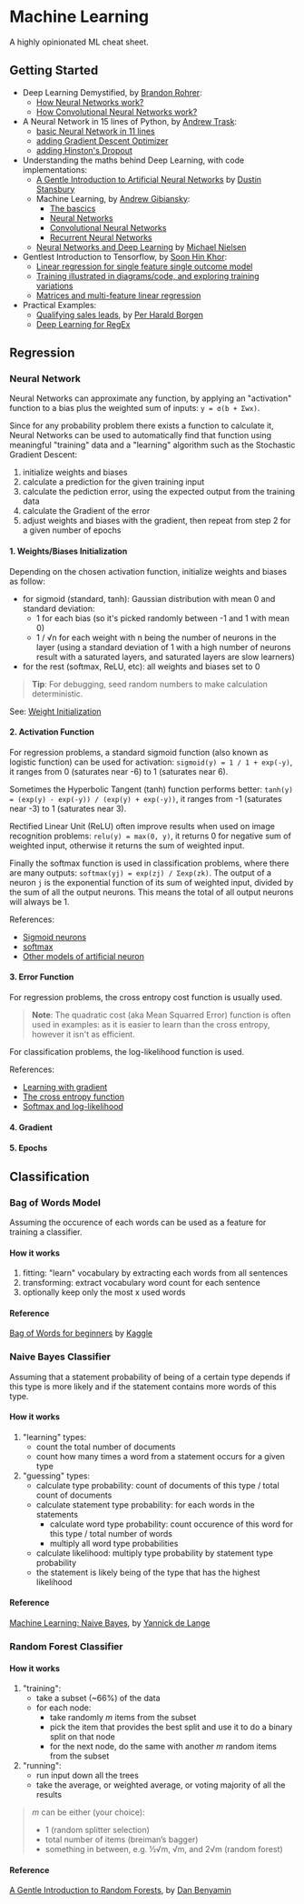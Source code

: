 # Machine Learning

A highly opinionated ML cheat sheet.

## Getting Started

* Deep Learning Demystified, by [Brandon Rohrer](https://brohrer.github.io/):
    * [How Neural Networks work?](https://brohrer.github.io/deep_learning_demystified.html)
    * [How Convolutional Neural Networks work?](https://brohrer.github.io/how_convolutional_neural_networks_work.html)
* A Neural Network in 15 lines of Python, by [Andrew Trask](https://twitter.com/iamtrask):
    * [basic Neural Network in 11 lines](http://iamtrask.github.io/2015/07/12/basic-python-network/)
    * [adding Gradient Descent Optimizer](http://iamtrask.github.io/2015/07/27/python-network-part2/)
    * [adding Hinston's Dropout](https://iamtrask.github.io/2015/07/28/dropout/)
* Understanding the maths behind Deep Learning, with code implementations:
    * [A Gentle Introduction to Artificial Neural Networks](https://theclevermachine.wordpress.com/2014/09/11/a-gentle-introduction-to-artificial-neural-networks/) by [Dustin Stansbury](https://twitter.com/corrcoef)
    * Machine Learning, by [Andrew Gibiansky](http://andrew.gibiansky.com/):
        * [The bascics](http://andrew.gibiansky.com/blog/machine-learning/machine-learning-the-basics/)
        * [Neural Networks](http://andrew.gibiansky.com/blog/machine-learning/machine-learning-neural-networks/)
        * [Convolutional Neural Networks](http://andrew.gibiansky.com/blog/machine-learning/convolutional-neural-networks/)
        * [Recurrent Neural Networks](http://andrew.gibiansky.com/blog/machine-learning/recurrent-neural-networks/)
    * [Neural Networks and Deep Learning](http://neuralnetworksanddeeplearning.com/index.html) by [Michael Nielsen](https://twitter.com/michael_nielsen)
* Gentlest Introduction to Tensorflow, by [Soon Hin Khor](https://twitter.com/neth_6):
    * [Linear regression for single feature single outcome model](https://medium.com/all-of-us-are-belong-to-machines/the-gentlest-introduction-to-tensorflow-248dc871a224#.pbfs8sxmz)
    * [Training illustrated in diagrams/code, and exploring training variations](https://medium.com/all-of-us-are-belong-to-machines/gentlest-introduction-to-tensorflow-part-2-ed2a0a7a624f#.eerdfyjcs)
    * [Matrices and multi-feature linear regression](https://medium.com/all-of-us-are-belong-to-machines/gentlest-intro-to-tensorflow-part-3-matrices-multi-feature-linear-regression-30a81ebaaa6c#.1c6z3z79z)
* Practical Examples:
    * [Qualifying sales leads](https://medium.com/xeneta/boosting-sales-with-machine-learning-fbcf2e618be3#.192b2lj98), by [Per Harald Borgen](https://twitter.com/perborgen)
    * [Deep Learning for RegEx](http://dlacombejr.github.io/2016/11/13/deep-learning-for-regex.html)

## Regression

### Neural Network

Neural Networks can approximate any function, by applying an "activation" function to a bias plus the weighted sum of inputs: `y = σ(b + Σwx)`.

Since for any probability problem there exists a function to calculate it, Neural Networks can be used to automatically
find that function using meaningful "training" data and a "learning" algorithm such as the Stochastic Gradient Descent:

1. initialize weights and biases
2. calculate a prediction for the given training input
3. calculate the pediction error, using the expected output from the training data
3. calculate the Gradient of the error
4. adjust weights and biases with the gradient, then repeat from step 2 for a given number of epochs

#### 1. Weights/Biases Initialization

Depending on the chosen activation function, initialize weights and biases as follow:

* for sigmoid (standard, tanh): Gaussian distribution with mean 0 and standard deviation:
  * 1 for each bias (so it's picked randomly between -1 and 1 with mean 0)
  * 1 / √n for each weight with n being the number of neurons in the layer
    (using a standard deviation of 1 with a high number of neurons result with a saturated layers,
    and saturated layers are slow learners)
* for the rest (softmax, ReLU, etc): all weights and biases set to 0

> **Tip**: For debugging, seed random numbers to make calculation deterministic.

See: [Weight Initialization](http://neuralnetworksanddeeplearning.com/chap3.html#weight_initialization)

#### 2. Activation Function

For regression problems, a standard sigmoid function (also known as logistic function) can be used for activation:
`sigmoid(y) = 1 / 1 + exp(-y)`, it ranges from 0 (saturates near -6) to 1 (saturates near 6).

Sometimes the Hyperbolic Tangent (tanh) function performs better: `tanh(y) = (exp(y) - exp(-y)) / (exp(y) + exp(-y))`,
it ranges from -1 (saturates near -3) to 1 (saturates near 3).

Rectified Linear Unit (ReLU) often improve results when used on image recognition problems: `relu(y) = max(0, y)`,
it returns 0 for negative sum of weighted input, otherwise it returns the sum of weighted input.

Finally the softmax function is used in classification problems, where there are many outputs:
`softmax(yj) = exp(zj) / Σexp(zk)`. The output of a neuron `j` is the exponential function of its sum of weighted input,
divided by the sum of all the output neurons. This means the total of all output neurons will always be 1.

References:

* [Sigmoid neurons](http://neuralnetworksanddeeplearning.com/chap1.html#sigmoid_neurons)
* [softmax](http://neuralnetworksanddeeplearning.com/chap3.html#softmax)
* [Other models of artificial neuron](http://neuralnetworksanddeeplearning.com/chap3.html#other_models_of_artificial_neuron)

#### 3. Error Function

For regression problems, the cross entropy cost function is usually used.

> **Note**: The quadratic cost (aka Mean Squarred Error) function is often used in examples: as it is easier to learn
> than the cross entropy, however it isn't as efficient.

For classification problems, the log-likelihood function is used.

References:

* [Learning with gradient](http://neuralnetworksanddeeplearning.com/chap1.html#learning_with_gradient_descent)
* [The cross entropy function](http://neuralnetworksanddeeplearning.com/chap3.html#the_cross-entropy_cost_function)
* [Softmax and log-likelihood](http://neuralnetworksanddeeplearning.com/chap3.html#softmax)

#### 4. Gradient

#### 5. Epochs

## Classification

### Bag of Words Model

Assuming the occurence of each words can be used as a feature for training a classifier.

#### How it works

1. fitting: "learn" vocabulary by extracting each words from all sentences
2. transforming: extract vocabulary word count for each sentence
3. optionally keep only the most x used words

#### Reference

[Bag of Words for beginners](https://www.kaggle.com/c/word2vec-nlp-tutorial/details/part-1-for-beginners-bag-of-words)
by [Kaggle](https://www.kaggle.com/)

### Naive Bayes Classifier

Assuming that a statement probability of being of a certain type depends if this type is more likely
and if the statement contains more words of this type.

#### How it works

1. "learning" types:
   * count the total number of documents
   * count how many times a word from a statement occurs for a given type
2. "guessing" types:
   * calculate type probability: count of documents of this type / total count of documents
   * calculate statement type probability: for each words in the statements
     * calculate word type probability: count occurence of this word for this type / total number of words
     * multiply all word type probabilities
   * calculate likelihood: multiply type probability by statement type probability
   * the statement is likely being of the type that has the highest likelihood

#### Reference

[Machine Learning: Naive Bayes](https://stovepipe.systems/post/machine-learning-naive-bayes),
by [Yannick de Lange](https://twitter.com/yannickl88)

### Random Forest Classifier

#### How it works

1. "training":
   * take a subset (~66%) of the data
   * for each node:
     - take randomly _m_ items from the subset
     - pick the item that provides the best split and use it to do a binary split on that node
     - for the next node, do the same with another _m_ random items from the subset
2. "running":
   * run input down all the trees
   * take the average, or weighted average, or voting majority of all the results

> _m_ can be either (your choice):
>
> * 1 (random splitter selection)
> * total number of items (breiman’s bagger)
> * something in between, e.g. ½√m, √m, and 2√m (random forest)

#### Reference

[A Gentle Introduction to Random Forests](https://citizennet.com/blog/2012/11/10/random-forests-ensembles-and-performance-metrics/),
by [Dan Benyamin](https://twitter.com/dbenyamin)
